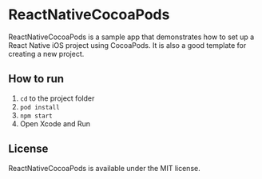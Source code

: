 # ReactNativeCocoaPods

ReactNativeCocoaPods is a sample app that demonstrates how to set up a React Native iOS project using CocoaPods. It is also a good template for creating a new project.

## How to run
1. `cd` to the project folder
2. `pod install`
3. `npm start` 
4. Open Xcode and Run

## License
ReactNativeCocoaPods is available under the MIT license.
